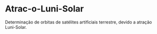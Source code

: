 # Atrac-o-Luni-Solar
Determinação de orbitas de satélites artificiais terrestre, devido a atração Luni-Solar.
